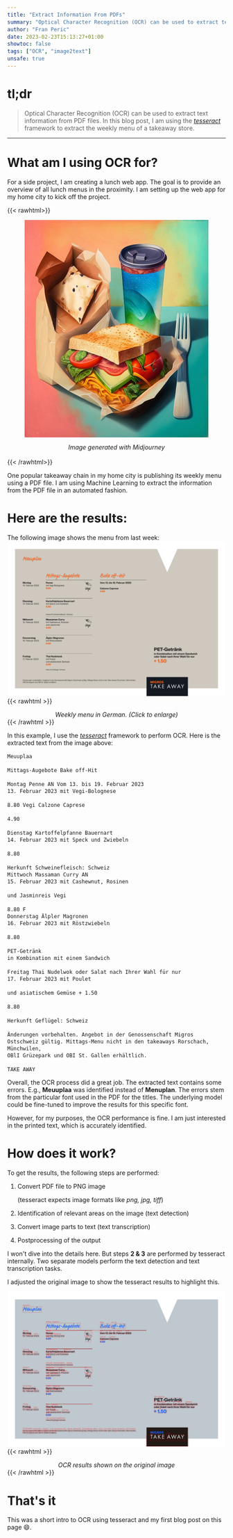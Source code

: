 ```yaml
---
title: "Extract Information From PDFs"
summary: "Optical Character Recognition (OCR) can be used to extract text information from PDF files. In this blog post, I am using the [*tesseract*](https://github.com/tesseract-ocr/tesseract) framework to extract the weekly menu of a takeaway store."
author: "Fran Peric"
date: 2023-02-23T15:13:27+01:00
showtoc: false
tags: ["OCR", "image2text"]
unsafe: true
---
```



# tl;dr 
> Optical Character Recognition (OCR) can be used to extract text information from PDF files. In this blog post, I am using the [*tesseract*](https://github.com/tesseract-ocr/tesseract) framework to extract the weekly menu of a takeaway store.

---

# What am I using OCR for?
For a side project, I am creating a lunch web app. The goal is to provide an overview of all lunch menus in the proximity. I am setting up the web app for my home city to kick off the project. 

{{< rawhtml>}}
<figure>
    <img src="/tesseract/lunch.png" style="height:500px;margin:auto;display:block">
</figure>
<div align="center"><i>Image generated with Midjourney</i></div>
<br>
{{< /rawhtml>}}

One popular takeaway chain in my home city is publishing its weekly menu using a PDF file. I am using Machine Learning to extract the information from the PDF file in an automated fashion. 

# Here are the results:

The following image shows the menu from last week:
![takeaway](/tesseract/take-away.png "Test")
{{< rawhtml >}}
<div align="center"><i>Weekly menu in German. (Click to enlarge)</i></div>
{{< /rawhtml >}}

In this example, I use the [*tesseract*](https://github.com/tesseract-ocr/tesseract) framework to perform OCR. Here is the extracted text from the image above:


```
Meuuplaa

Mittags-Augebote Bake off-Hit

Montag Penne AN Vom 13. bis 19. Februar 2023
13. Februar 2023 mit Vegi-Bolognese

8.80 Vegi Calzone Caprese

4.90

Dienstag Kartoffelpfanne Bauernart
14. Februar 2023 mit Speck und Zwiebeln

8.80

Herkunft Schweinefleisch: Schweiz
Mittwoch Massaman Curry AN
15. Februar 2023 mit Cashewnut, Rosinen

und Jasminreis Vegi

8.80 F
Donnerstag Älpler Magronen
16. Februar 2023 mit Röstzwiebeln

8.80

PET-Getränk
in Kombination mit einem Sandwich

Freitag Thai Nudelwok oder Salat nach Ihrer Wahl für nur
17. Februar 2023 mit Poulet

und asiatischem Gemüse + 1.50

8.80

Herkunft Geflügel: Schweiz

Änderungen vorbehalten. Angebot in der Genossenschaft Migros Ostschweiz gültig. Mittags-Menu nicht in den takeaways Rorschach, Münchwilen,
OBlI Grüzepark und OBI St. Gallen erhältlich.

TAKE AWAY
```
Overall, the OCR process did a great job.
The extracted text contains some errors. E.g., **Meuuplaa** was identified instead of **Menuplan**. The errors stem from the particular font used in the PDF for the titles. The underlying model could be fine-tuned to improve the results for this specific font.

However, for my purposes, the OCR performance is fine. I am just interested in the printed text, which is accurately identified.

# How does it work? 

To get the results, the following steps are performed:

1. Convert PDF file to PNG image 

   (tesseract expects image formats like *png, jpg, tiff*)
2. Identification of relevant areas on the image  (text detection)
3. Convert image parts to text (text transcription)
4. Postprocessing of the output

I won't dive into the details here. But steps **2 & 3** are performed by tesseract internally. Two separate models perform the text detection and text transcription tasks. 

I adjusted the original image to show the tesseract results to highlight this.

![ocr_results](/tesseract/ocr_results.png)
{{< rawhtml >}}
<div align="center"><i>OCR results shown on the original image</i></div>
{{< /rawhtml >}}

# That's it

This was a short intro to OCR using tesseract and my first blog post on this page :smile:.